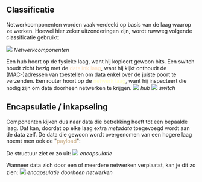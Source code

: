 ## Classificatie
Netwerkcomponenten worden vaak verdeeld op basis van de laag waarop ze werken. Hoewel hier zeker uitzonderingen zijn, wordt ruwweg volgende classificatie gebruikt:

![](https://3283203901-files.gitbook.io/~/files/v0/b/gitbook-x-prod.appspot.com/o/spaces%2FKrXKbRoPmGxyrXNQktCY%2Fuploads%2Fgit-blob-6e2e3664a97578f8fa23a048d9d8e9a0462d6e06%2Fnetwerkcomponenten.svg?alt=media)
*Netwerkcomponenten*

Een hub hoort op de fysieke laag, want hij kopieert gewoon bits. Een switch houdt zicht bezig met de <span style="color:#ffdfbe;">datalink laag</span>, want hij kijkt onthoudt de (MAC-)adressen van toestellen om data enkel over de juiste poort te verzenden. Een router hoort op de  <span style="color:#ffffbf;">netwerk laag</span>, want hij inspecteert die nodig zijn om data doorheen netwerken te krijgen.
![](https://apwt.gitbook.io/~gitbook/image?url=https%3A%2F%2F3283203901-files.gitbook.io%2F%7E%2Ffiles%2Fv0%2Fb%2Fgitbook-x-prod.appspot.com%2Fo%2Fspaces%252FKrXKbRoPmGxyrXNQktCY%252Fuploads%252Fgit-blob-546ce896bf19da04631dbd943df6cb5a25d50b82%252Fhubanimation.gif%3Falt%3Dmedia&width=768&dpr=4&quality=100&sign=1f96e31f&sv=1)
*hub*
![](https://apwt.gitbook.io/~gitbook/image?url=https%3A%2F%2F3283203901-files.gitbook.io%2F%7E%2Ffiles%2Fv0%2Fb%2Fgitbook-x-prod.appspot.com%2Fo%2Fspaces%252FKrXKbRoPmGxyrXNQktCY%252Fuploads%252Fgit-blob-89a80a2aa8ce2e83eceb66fef83b946ce88d9c1e%252Fswitchanimation.gif%3Falt%3Dmedia&width=400&dpr=2&quality=100&sign=74ced647&sv=1)
*switch*

## Encapsulatie / inkapseling
Componenten kijken dus naar data die betrekking heeft tot een bepaalde laag. Dat kan, doordat op elke laag extra *metadata* toegevoegd wordt aan de data zelf. De data die gewoon wordt overgenomen van een hogere laag noemt men ook de "<span style="color:#c8ab83;">payload</span>":

De structuur ziet er zo uit:
![](https://3283203901-files.gitbook.io/~/files/v0/b/gitbook-x-prod.appspot.com/o/spaces%2FKrXKbRoPmGxyrXNQktCY%2Fuploads%2Fgit-blob-631fc8de4df7a1b330e1a4f51f2181bc8e76257b%2Fencapsulatie.svg?alt=media)
*encapsulatie*

Wanneer data zich door een of meerdere netwerken verplaatst, kan je dit zo zien:
![](https://3283203901-files.gitbook.io/~/files/v0/b/gitbook-x-prod.appspot.com/o/spaces%2FKrXKbRoPmGxyrXNQktCY%2Fuploads%2Fgit-blob-33324efbd4831ccd7eec2257408543a0a9a6e9c2%2Fencapsulatie-doorheen-netwerken.svg?alt=media)
*encapsulatie doorheen netwerken*